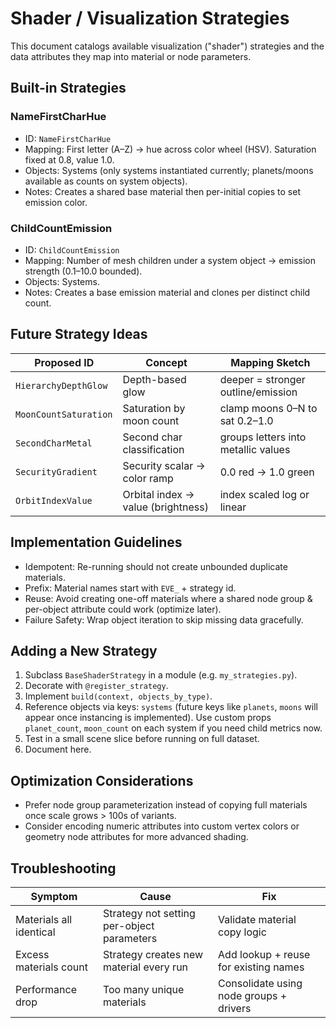 # Shader / Visualization Strategies

This document catalogs available visualization ("shader") strategies and the data attributes they map into material or node parameters.

## Built-in Strategies

### NameFirstCharHue

- ID: `NameFirstCharHue`
- Mapping: First letter (A–Z) -> hue across color wheel (HSV). Saturation fixed at 0.8, value 1.0.
- Objects: Systems (only systems instantiated currently; planets/moons available as counts on system objects).
- Notes: Creates a shared base material then per-initial copies to set emission color.

### ChildCountEmission

- ID: `ChildCountEmission`
- Mapping: Number of mesh children under a system object -> emission strength (0.1–10.0 bounded).
- Objects: Systems.
- Notes: Creates a base emission material and clones per distinct child count.

## Future Strategy Ideas

| Proposed ID | Concept | Mapping Sketch |
|-------------|---------|----------------|
| `HierarchyDepthGlow` | Depth-based glow | deeper = stronger outline/emission |
| `MoonCountSaturation` | Saturation by moon count | clamp moons 0–N to sat 0.2–1.0 |
| `SecondCharMetal` | Second char classification | groups letters into metallic values |
| `SecurityGradient` | Security scalar -> color ramp | 0.0 red -> 1.0 green |
| `OrbitIndexValue` | Orbital index -> value (brightness) | index scaled log or linear |

## Implementation Guidelines

- Idempotent: Re-running should not create unbounded duplicate materials.
- Prefix: Material names start with `EVE_` + strategy id.
- Reuse: Avoid creating one-off materials where a shared node group & per-object attribute could work (optimize later).
- Failure Safety: Wrap object iteration to skip missing data gracefully.

## Adding a New Strategy

1. Subclass `BaseShaderStrategy` in a module (e.g. `my_strategies.py`).
2. Decorate with `@register_strategy`.
3. Implement `build(context, objects_by_type)`.
4. Reference objects via keys: `systems` (future keys like `planets`, `moons` will appear once instancing is implemented). Use custom props `planet_count`, `moon_count` on each system if you need child metrics now.
5. Test in a small scene slice before running on full dataset.
6. Document here.

## Optimization Considerations

- Prefer node group parameterization instead of copying full materials once scale grows > 100s of variants.
- Consider encoding numeric attributes into custom vertex colors or geometry node attributes for more advanced shading.

## Troubleshooting

| Symptom | Cause | Fix |
|---------|-------|-----|
| Materials all identical | Strategy not setting per-object parameters | Validate material copy logic |
| Excess materials count | Strategy creates new material every run | Add lookup + reuse for existing names |
| Performance drop | Too many unique materials | Consolidate using node groups + drivers |
